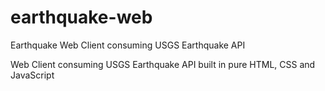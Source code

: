 # earthquake-web
Earthquake Web Client consuming USGS Earthquake API

Web Client consuming USGS Earthquake API built in pure HTML, CSS and JavaScript
